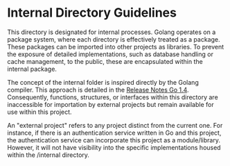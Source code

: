 # Internal Directory Guidelines

This directory is designated for internal processes. Golang operates on a package system, where each directory is effectively treated as a package. These packages can be imported into other projects as libraries. To prevent the exposure of detailed implementations, such as database handling or cache management, to the public, these are encapsulated within the internal package.

The concept of the internal folder is inspired directly by the Golang compiler. This approach is detailed in the [Release Notes Go 1.4](https://golang.org/doc/go1.4#internalpackages). Consequently, functions, structures, or interfaces within this directory are inaccessible for importation by external projects but remain available for use within this project.

An "external project" refers to any project distinct from the current one. For instance, if there is an authentication service written in Go and this project, the authentication service can incorporate this project as a module/library. However, it will not have visibility into the specific implementations housed within the /internal directory.
